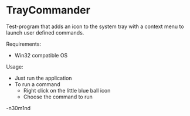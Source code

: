 # TrayCommander
Test-program that adds an icon to the system tray with a context menu to launch user defined commands.

Requirements:
* Win32 compatible OS

Usage:
* Just run the application
* To run a command
  * Right click on the little blue ball icon
  * Choose the command to run
  
-n30m1nd
